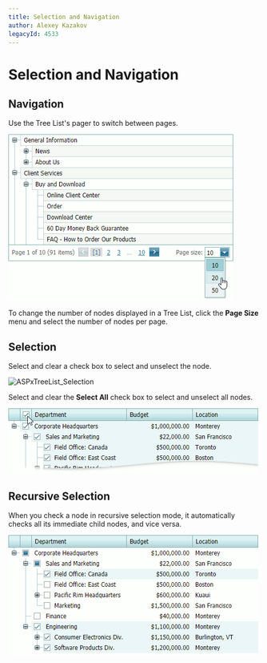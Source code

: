 ```yaml
---
title: Selection and Navigation
author: Alexey Kazakov
legacyId: 4533
---
```

# Selection and Navigation
## Navigation
Use the Tree List's pager to switch between pages.

![ASPxTreeList_Paging](../../../images/img7367.png)

To change the number of nodes displayed in a Tree List, click the **Page Size** menu and select the number of nodes per page.

## Selection

Select and clear a check box to select and unselect the node. 

![ASPxTreeList_Selection](../../../images/img7368.png)


Select and clear the **Select All** check box to select and unselect all nodes. 

![tree-list-select-all](../../../images/tree-list-select-all.png)

## Recursive Selection

When you check a node in recursive selection mode, it automatically checks all its immediate child nodes, and vice versa.

![tree-list-recursive-selection](../../../images/tree-list-select-recursive.png)